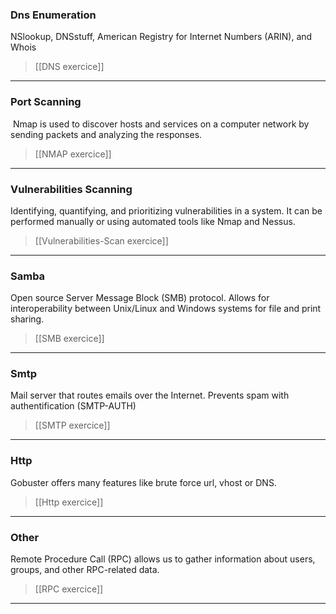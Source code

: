 ### Dns Enumeration
NSlookup, DNSstuff, American Registry for Internet Numbers (ARIN), and Whois

>[[DNS exercice]]
---
### Port Scanning
 Nmap is used to discover hosts and services on a computer network by sending packets and analyzing the responses.

>[[NMAP exercice]]
---
### Vulnerabilities Scanning
Identifying, quantifying, and prioritizing vulnerabilities in a system. It can be performed manually or using automated tools like Nmap and Nessus.

>[[Vulnerabilities-Scan exercice]]
---

### Samba
Open source Server Message Block (SMB) protocol. Allows for interoperability between Unix/Linux and Windows systems for file and print sharing.

>[[SMB exercice]]
---
### Smtp
Mail server that routes emails over the Internet. Prevents spam with authentification (SMTP-AUTH)

> [[SMTP exercice]]
---
### Http
Gobuster offers many features like brute force url, vhost or DNS.

> [[Http exercice]]
---

### Other
Remote Procedure Call (RPC) allows us to gather information about users, groups, and other RPC-related data.

> [[RPC exercice]]
---